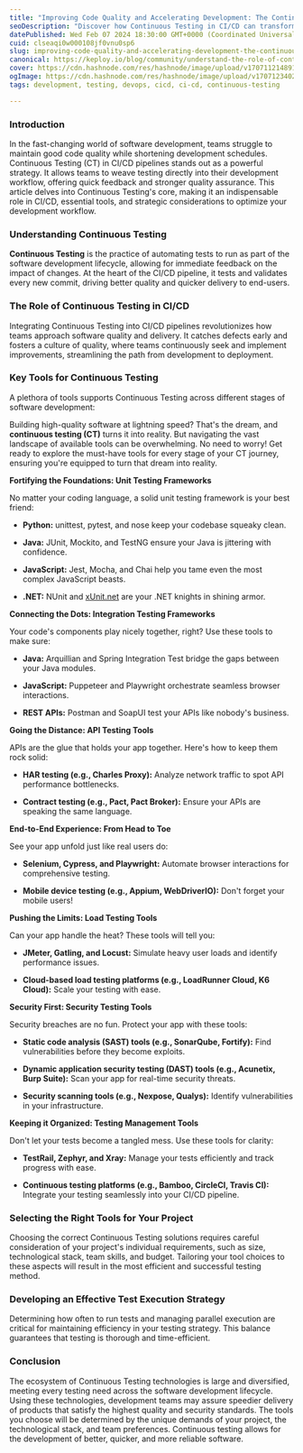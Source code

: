 ```yaml
---
title: "Improving Code Quality and Accelerating Development: The Continuous Testing Way"
seoDescription: "Discover how Continuous Testing in CI/CD can transform your software development process, enhance code quality, and speed up delivery with essential tools"
datePublished: Wed Feb 07 2024 18:30:00 GMT+0000 (Coordinated Universal Time)
cuid: clseaqi0w000108jf0vnu0sp6
slug: improving-code-quality-and-accelerating-development-the-continuous-testing-way
canonical: https://keploy.io/blog/community/understand-the-role-of-continuous-testing-in-ci-cd
cover: https://cdn.hashnode.com/res/hashnode/image/upload/v1707112148915/211ae249-40b1-4a54-a452-563812f9e36d.webp
ogImage: https://cdn.hashnode.com/res/hashnode/image/upload/v1707123402801/4600e2f3-d7f7-4923-b7a3-e1b556389188.png
tags: development, testing, devops, cicd, ci-cd, continuous-testing

---
```


### Introduction

In the fast-changing world of software development, teams struggle to maintain good code quality while shortening development schedules. Continuous Testing (CT) in CI/CD pipelines stands out as a powerful strategy. It allows teams to weave testing directly into their development workflow, offering quick feedback and stronger quality assurance. This article delves into Continuous Testing's core, making it an indispensable role in CI/CD, essential tools, and strategic considerations to optimize your development workflow.

### **Understanding Continuous Testing**

**Continuous Testing** is the practice of automating tests to run as part of the software development lifecycle, allowing for immediate feedback on the impact of changes. At the heart of the CI/CD pipeline, it tests and validates every new commit, driving better quality and quicker delivery to end-users.

### The Role of Continuous Testing in CI/CD

Integrating Continuous Testing into CI/CD pipelines revolutionizes how teams approach software quality and delivery. It catches defects early and fosters a culture of quality, where teams continuously seek and implement improvements, streamlining the path from development to deployment.

### Key Tools for Continuous Testing

A plethora of tools supports Continuous Testing across different stages of software development:

Building high-quality software at lightning speed? That's the dream, and **continuous testing (CT)** turns it into reality. But navigating the vast landscape of available tools can be overwhelming. No need to worry! Get ready to explore the must-have tools for every stage of your CT journey, ensuring you're equipped to turn that dream into reality.

**Fortifying the Foundations: Unit Testing Frameworks**

No matter your coding language, a solid unit testing framework is your best friend:

* **Python:** unittest, pytest, and nose keep your codebase squeaky clean.
    
* **Java:** JUnit, Mockito, and TestNG ensure your Java is jittering with confidence.
    
* **JavaScript:** Jest, Mocha, and Chai help you tame even the most complex JavaScript beasts.
    
* **.NET:** NUnit and [xUnit.net](http://xUnit.net) are your .NET knights in shining armor.
    

**Connecting the Dots: Integration Testing Frameworks**

Your code's components play nicely together, right? Use these tools to make sure:

* **Java:** Arquillian and Spring Integration Test bridge the gaps between your Java modules.
    
* **JavaScript:** Puppeteer and Playwright orchestrate seamless browser interactions.
    
* **REST APIs:** Postman and SoapUI test your APIs like nobody's business.
    

**Going the Distance: API Testing Tools**

APIs are the glue that holds your app together. Here's how to keep them rock solid:

* **HAR testing (e.g., Charles Proxy):** Analyze network traffic to spot API performance bottlenecks.
    
* **Contract testing (e.g., Pact, Pact Broker):** Ensure your APIs are speaking the same language.
    

**End-to-End Experience: From Head to Toe**

See your app unfold just like real users do:

* **Selenium, Cypress, and Playwright:** Automate browser interactions for comprehensive testing.
    
* **Mobile device testing (e.g., Appium, WebDriverIO):** Don't forget your mobile users!
    

**Pushing the Limits: Load Testing Tools**

Can your app handle the heat? These tools will tell you:

* **JMeter, Gatling, and Locust:** Simulate heavy user loads and identify performance issues.
    
* **Cloud-based load testing platforms (e.g., LoadRunner Cloud, K6 Cloud):** Scale your testing with ease.
    

**Security First: Security Testing Tools**

Security breaches are no fun. Protect your app with these tools:

* **Static code analysis (SAST) tools (e.g., SonarQube, Fortify):** Find vulnerabilities before they become exploits.
    
* **Dynamic application security testing (DAST) tools (e.g., Acunetix, Burp Suite):** Scan your app for real-time security threats.
    
* **Security scanning tools (e.g., Nexpose, Qualys):** Identify vulnerabilities in your infrastructure.
    

**Keeping it Organized: Testing Management Tools**

Don't let your tests become a tangled mess. Use these tools for clarity:

* **TestRail, Zephyr, and Xray:** Manage your tests efficiently and track progress with ease.
    
* **Continuous testing platforms (e.g., Bamboo, CircleCI, Travis CI):** Integrate your testing seamlessly into your CI/CD pipeline.
    

### Selecting the Right Tools for Your Project

Choosing the correct Continuous Testing solutions requires careful consideration of your project's individual requirements, such as size, technological stack, team skills, and budget. Tailoring your tool choices to these aspects will result in the most efficient and successful testing method.

### Developing an Effective Test Execution Strategy

Determining how often to run tests and managing parallel execution are critical for maintaining efficiency in your testing strategy. This balance guarantees that testing is thorough and time-efficient.

### **Conclusion**

The ecosystem of Continuous Testing technologies is large and diversified, meeting every testing need across the software development lifecycle. Using these technologies, development teams may assure speedier delivery of products that satisfy the highest quality and security standards. The tools you choose will be determined by the unique demands of your project, the technological stack, and team preferences. Continuous testing allows for the development of better, quicker, and more reliable software.